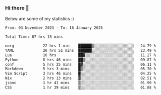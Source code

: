 ### Hi there 👋
Below are some of my statistics :)

<!--START_SECTION:waka-->

```txt
From: 03 November 2023 - To: 16 January 2025

Total Time: 87 hrs 15 mins

norg             22 hrs 1 min    ██████▒░░░░░░░░░░░░░░░░░░   24.79 %
YAML             20 hrs 51 mins  ██████░░░░░░░░░░░░░░░░░░░   23.49 %
Lua              10 hrs          ██▓░░░░░░░░░░░░░░░░░░░░░░   11.27 %
Python           8 hrs 46 mins   ██▒░░░░░░░░░░░░░░░░░░░░░░   09.87 %
conf             5 hrs 25 mins   █▓░░░░░░░░░░░░░░░░░░░░░░░   06.11 %
Markdown         5 hrs 3 mins    █▒░░░░░░░░░░░░░░░░░░░░░░░   05.70 %
Vim Script       3 hrs 46 mins   █░░░░░░░░░░░░░░░░░░░░░░░░   04.25 %
Nix              2 hrs 13 mins   ▓░░░░░░░░░░░░░░░░░░░░░░░░   02.51 %
jsonc            1 hr 41 mins    ▒░░░░░░░░░░░░░░░░░░░░░░░░   01.90 %
CSS              1 hr 39 mins    ▒░░░░░░░░░░░░░░░░░░░░░░░░   01.88 %
```

<!--END_SECTION:waka-->

<!--
**KlapenHz/KlapenHz** is a ✨ _special_ ✨ repository because its `README.md` (this file) appears on your GitHub profile.

Here are some ideas to get you started:

- 🔭 I’m currently working on ...
- 🌱 I’m currently learning ...
- 👯 I’m looking to collaborate on ...
- 🤔 I’m looking for help with ...
- 💬 Ask me about ...
- 📫 How to reach me: ...
- 😄 Pronouns: ...
- ⚡ Fun fact: ...
-->
